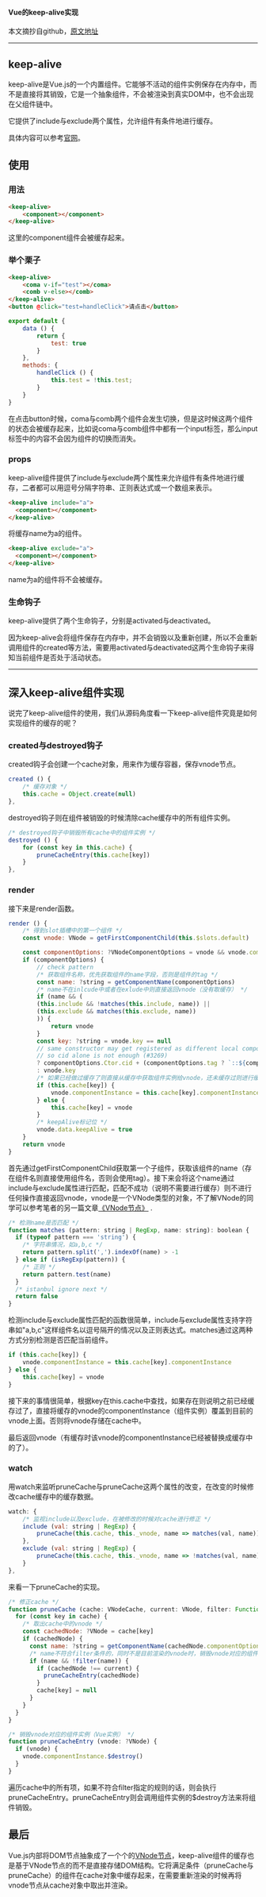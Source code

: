 #### Vue的keep-alive实现

本文摘抄自github，[原文地址](https://github.com/answershuto/learnVue/edit/master/docs/%E8%81%8A%E8%81%8Akeep-alive%E7%BB%84%E4%BB%B6%E7%9A%84%E4%BD%BF%E7%94%A8%E5%8F%8A%E5%85%B6%E5%AE%9E%E7%8E%B0%E5%8E%9F%E7%90%86.MarkDown)

---



## keep-alive

keep-alive是Vue.js的一个内置组件。它能够不活动的组件实例保存在内存中，而不是直接将其销毁，它是一个抽象组件，不会被渲染到真实DOM中，也不会出现在父组件链中。

它提供了include与exclude两个属性，允许组件有条件地进行缓存。

具体内容可以参考[官网](https://cn.vuejs.org/v2/api/#keep-alive)。

## 使用

### 用法

```html
<keep-alive>
    <component></component>
</keep-alive>
```

这里的component组件会被缓存起来。

### 举个栗子

```html
<keep-alive>
    <coma v-if="test"></coma>
    <comb v-else></comb>
</keep-alive>
<button @click="test=handleClick">请点击</button>
```

```javascript
export default {
    data () {
        return {
            test: true
        }
    },
    methods: {
        handleClick () {
            this.test = !this.test;
        }
    }
}
```

在点击button时候，coma与comb两个组件会发生切换，但是这时候这两个组件的状态会被缓存起来，比如说coma与comb组件中都有一个input标签，那么input标签中的内容不会因为组件的切换而消失。

### props

keep-alive组件提供了include与exclude两个属性来允许组件有条件地进行缓存，二者都可以用逗号分隔字符串、正则表达式或一个数组来表示。

```html
<keep-alive include="a">
  <component></component>
</keep-alive>
```

将缓存name为a的组件。

```html
<keep-alive exclude="a">
  <component></component>
</keep-alive>
```

name为a的组件将不会被缓存。

### 生命钩子

keep-alive提供了两个生命钩子，分别是activated与deactivated。

因为keep-alive会将组件保存在内存中，并不会销毁以及重新创建，所以不会重新调用组件的created等方法，需要用activated与deactivated这两个生命钩子来得知当前组件是否处于活动状态。

---

## 深入keep-alive组件实现

说完了keep-alive组件的使用，我们从源码角度看一下keep-alive组件究竟是如何实现组件的缓存的呢？

### created与destroyed钩子

created钩子会创建一个cache对象，用来作为缓存容器，保存vnode节点。

```javascript
created () {
    /* 缓存对象 */
    this.cache = Object.create(null)
},
```

destroyed钩子则在组件被销毁的时候清除cache缓存中的所有组件实例。

```javascript
/* destroyed钩子中销毁所有cache中的组件实例 */
destroyed () {
    for (const key in this.cache) {
        pruneCacheEntry(this.cache[key])
    }
},
```

### render

接下来是render函数。

```javascript
render () {
    /* 得到slot插槽中的第一个组件 */
    const vnode: VNode = getFirstComponentChild(this.$slots.default)

    const componentOptions: ?VNodeComponentOptions = vnode && vnode.componentOptions
    if (componentOptions) {
        // check pattern
        /* 获取组件名称，优先获取组件的name字段，否则是组件的tag */
        const name: ?string = getComponentName(componentOptions)
        /* name不在inlcude中或者在exlude中则直接返回vnode（没有取缓存） */
        if (name && (
        (this.include && !matches(this.include, name)) ||
        (this.exclude && matches(this.exclude, name))
        )) {
            return vnode
        }
        const key: ?string = vnode.key == null
        // same constructor may get registered as different local components
        // so cid alone is not enough (#3269)
        ? componentOptions.Ctor.cid + (componentOptions.tag ? `::${componentOptions.tag}` : '')
        : vnode.key
        /* 如果已经做过缓存了则直接从缓存中获取组件实例给vnode，还未缓存过则进行缓存 */
        if (this.cache[key]) {
            vnode.componentInstance = this.cache[key].componentInstance
        } else {
            this.cache[key] = vnode
        }
        /* keepAlive标记位 */
        vnode.data.keepAlive = true
    }
    return vnode
}
```

首先通过getFirstComponentChild获取第一个子组件，获取该组件的name（存在组件名则直接使用组件名，否则会使用tag）。接下来会将这个name通过include与exclude属性进行匹配，匹配不成功（说明不需要进行缓存）则不进行任何操作直接返回vnode，vnode是一个VNode类型的对象，不了解VNode的同学可以参考笔者的另一篇文章[《VNode节点》](https://github.com/answershuto/learnVue/blob/master/docs/VNode%E8%8A%82%E7%82%B9.MarkDown) .

```javascript
/* 检测name是否匹配 */
function matches (pattern: string | RegExp, name: string): boolean {
  if (typeof pattern === 'string') {
    /* 字符串情况，如a,b,c */
    return pattern.split(',').indexOf(name) > -1
  } else if (isRegExp(pattern)) {
    /* 正则 */
    return pattern.test(name)
  }
  /* istanbul ignore next */
  return false
}
```

检测include与exclude属性匹配的函数很简单，include与exclude属性支持字符串如"a,b,c"这样组件名以逗号隔开的情况以及正则表达式。matches通过这两种方式分别检测是否匹配当前组件。

```javascript
if (this.cache[key]) {
    vnode.componentInstance = this.cache[key].componentInstance
} else {
    this.cache[key] = vnode
}
```

接下来的事情很简单，根据key在this.cache中查找，如果存在则说明之前已经缓存过了，直接将缓存的vnode的componentInstance（组件实例）覆盖到目前的vnode上面。否则将vnode存储在cache中。

最后返回vnode（有缓存时该vnode的componentInstance已经被替换成缓存中的了）。

### watch

用watch来监听pruneCache与pruneCache这两个属性的改变，在改变的时候修改cache缓存中的缓存数据。

```javascript
watch: {
    /* 监视include以及exclude，在被修改的时候对cache进行修正 */
    include (val: string | RegExp) {
        pruneCache(this.cache, this._vnode, name => matches(val, name))
    },
    exclude (val: string | RegExp) {
        pruneCache(this.cache, this._vnode, name => !matches(val, name))
    }
},
```

来看一下pruneCache的实现。

```javascript
/* 修正cache */
function pruneCache (cache: VNodeCache, current: VNode, filter: Function) {
  for (const key in cache) {
    /* 取出cache中的vnode */
    const cachedNode: ?VNode = cache[key]
    if (cachedNode) {
      const name: ?string = getComponentName(cachedNode.componentOptions)
      /* name不符合filter条件的，同时不是目前渲染的vnode时，销毁vnode对应的组件实例（Vue实例），并从cache中移除 */
      if (name && !filter(name)) {
        if (cachedNode !== current) {
          pruneCacheEntry(cachedNode)
        }
        cache[key] = null
      }
    }
  }
} 

/* 销毁vnode对应的组件实例（Vue实例） */
function pruneCacheEntry (vnode: ?VNode) {
  if (vnode) {
    vnode.componentInstance.$destroy()
  }
}
```

遍历cache中的所有项，如果不符合filter指定的规则的话，则会执行pruneCacheEntry。pruneCacheEntry则会调用组件实例的$destroy方法来将组件销毁。

## 最后

Vue.js内部将DOM节点抽象成了一个个的[VNode节点](https://github.com/answershuto/learnVue/blob/master/docs/VNode%E8%8A%82%E7%82%B9.MarkDown)，keep-alive组件的缓存也是基于VNode节点的而不是直接存储DOM结构。它将满足条件（pruneCache与pruneCache）的组件在cache对象中缓存起来，在需要重新渲染的时候再将vnode节点从cache对象中取出并渲染。